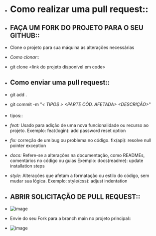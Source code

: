 - # Como realizar uma pull request::
- ## FAÇA UM FORK DO PROJETO PARA O SEU GITHUB::
- Clone o projeto para sua máquina as alterações necessárias
- *Como clonar::*
- git clone <link do projeto disponível em code>
- ## Como enviar uma pull request::
- git add .
- git commit -m "*< TIPOS > <PARTE CÓD. AFETADA> <DESCRIÇÃO>*"
- ####
  tipos::
- *feat:* Usado para adição de uma nova funcionalidade ou recurso ao projeto.
  Exemplo: feat(login): add password reset option  
- *fix:* correção de um bug ou problema no código.
  fix(api): resolve null pointer exception  
- *docs:* Refere-se a alterações na documentação, como READMEs, comentários no código ou guias
  Exemplo: docs(readme): update installation steps  
- *style:* Alterações que afetam a formatação ou estilo do código, sem mudar sua lógica.
  Exemplo: style(css): adjust indentation  
- ## ABRIR SOLICITAÇÃO DE PULL REQUEST::
- ![image](https://github.com/user-attachments/assets/b77dd26e-9d7c-4752-8286-4bcb8ff57d4a)

- Envie do seu Fork para a branch main no projeto principal::

- ![image](https://github.com/user-attachments/assets/a8999d0b-6351-4e38-a3a7-38ec96d537aa)



